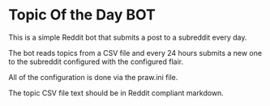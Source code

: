 # Topic Of the Day BOT

This is a simple Reddit bot that submits a post to a subreddit every day.

The bot reads topics from a CSV file and every 24 hours submits a new one to the subreddit configured with the configured flair.

All of the configuration is done via the praw.ini file.

The topic CSV file text should be in Reddit compliant markdown.

